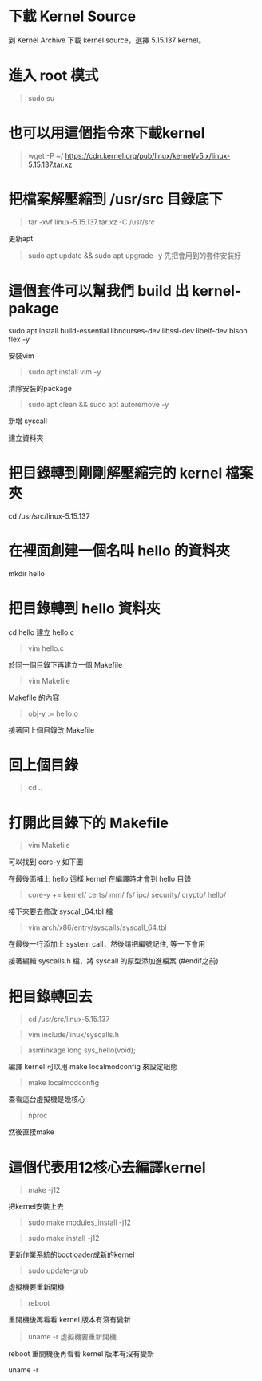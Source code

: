 # 下載 Kernel Source

到 Kernel Archive 下載 kernel source，選擇 5.15.137 kernel。

# 進入 root 模式

> sudo su

# 也可以用這個指令來下載kernel

> wget -P ~/ https://cdn.kernel.org/pub/linux/kernel/v5.x/linux-5.15.137.tar.xz

# 把檔案解壓縮到 /usr/src 目錄底下

>tar -xvf linux-5.15.137.tar.xz -C /usr/src

更新apt

>sudo apt update && sudo apt upgrade -y
先把會用到的套件安裝好

# 這個套件可以幫我們 build 出 kernel-pakage

sudo apt install build-essential libncurses-dev libssl-dev libelf-dev bison flex -y

安裝vim

>sudo apt install vim -y

清除安裝的package

>sudo apt clean && sudo apt autoremove -y

新增 syscall

建立資料夾

# 把目錄轉到剛剛解壓縮完的 kernel 檔案夾

cd /usr/src/linux-5.15.137

# 在裡面創建一個名叫 hello 的資料夾

mkdir hello

# 把目錄轉到 hello 資料夾

cd hello
建立 hello.c

>vim hello.c

於同一個目錄下再建立一個 Makefile

>vim Makefile

Makefile 的內容

>obj-y := hello.o

接著回上個目錄改 Makefile

# 回上個目錄

>cd ..

# 打開此目錄下的 Makefile

>vim Makefile

可以找到 core-y 如下圖


在最後面補上 hello 這樣 kernel 在編譯時才會到 hello 目錄

>core-y += kernel/ certs/ mm/ fs/ ipc/ security/ crypto/ hello/

接下來要去修改 syscall_64.tbl 檔

>vim arch/x86/entry/syscalls/syscall_64.tbl

在最後一行添加上 system call，然後請把編號記住, 等一下會用


接著編輯 syscalls.h 檔，將 syscall 的原型添加進檔案 (#endif之前)

# 把目錄轉回去
>cd /usr/src/linux-5.15.137

>vim include/linux/syscalls.h

>asmlinkage long sys_hello(void);

編譯 kernel
可以用 make localmodconfig 來設定組態

>make localmodconfig

查看這台虛擬機是幾核心

>nproc

然後直接make

# 這個代表用12核心去編譯kernel
>make -j12

把kernel安裝上去

>sudo make modules_install -j12

>sudo make install -j12

更新作業系統的bootloader成新的kernel

>sudo update-grub

虛擬機要重新開機

>reboot

重開機後再看看 kernel 版本有沒有變新

>uname -r
虛擬機要重新開機

reboot
重開機後再看看 kernel 版本有沒有變新


uname -r
